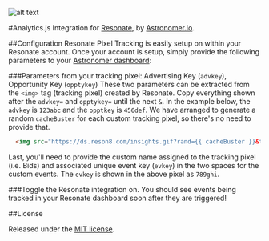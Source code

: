 ![alt text](http://www.resonate.com/wp-content/uploads/2016/02/Resonate.png "Analytics.js Integration for Resonate")

#Analytics.js Integration for [Resonate](http://www.resonate.com/), by [Astronomer.io](http://www.astronomer.io/).

##Configuration
Resonate Pixel Tracking is easily setup on within your Resonate account.  Once your account is setup, simply provide the following parameters to your [Astronomer dashboard](https://app.astronomer.io/):

###Parameters from your tracking pixel: Advertising Key (`advkey`), Opportunity Key (`opptykey`)
These two parameters can be extracted from the `<img>` tag (tracking pixel) created by Resonate.  Copy everything shown after the `advkey=` and `opptykey=` until the next `&`.  In the example below, the `advkey` is `123abc` and the `opptkey` is `456def`.  We have arranged to generate a random `cacheBuster` for each custom tracking pixel, so there's no need to provide that. 
```html
  <img src="https://ds.reson8.com/insights.gif?rand={{ cacheBuster }}&t=0&pixt=resonate&advkey=123abc&opptykey=456def&evkey=789ghi&evtype=custom" width=1 height=1 border=0>
```

Last, you'll need to provide the custom name assigned to the tracking pixel (i.e. Bids) and associated unique event key (`evkey`) in the two spaces for the custom events.  The `evkey` is shown in the above pixel as `789ghi`. 

###Toggle the Resonate integration on.  You should see events being tracked in your Resonate dashboard soon after they are triggered!

##License

Released under the [MIT license](License.md).